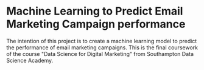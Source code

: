# Machine Learning to Predict Email Marketing Campaign performance
The intention of this project is to create a machine learning model to predict the performance of email marketing campaigns. This is the final coursework of the course "Data Science for Digital Marketing" from Southampton Data Science Academy.
